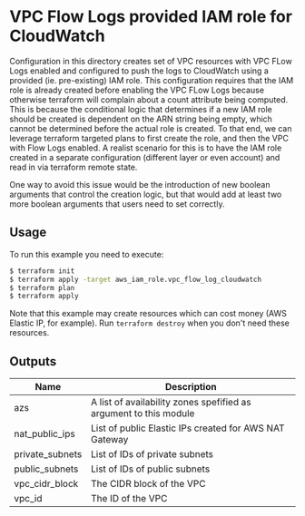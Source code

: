 # VPC Flow Logs provided IAM role for CloudWatch

Configuration in this directory creates set of VPC resources with VPC FLow Logs enabled and configured to push the logs to CloudWatch using a provided (ie. pre-existing) IAM role.
This configuration requires that the IAM role is already created before enabling the VPC FLow Logs because otherwise terraform will complain about a count attribute being computed.
This is because the conditional logic that determines if a new IAM role should be created is dependent on the ARN string being empty, which cannot be determined before the actual role is created.
To that end, we can leverage terraform targeted plans to first create the role, and then the VPC with Flow Logs enabled.
A realist scenario for this is to have the IAM role created in a separate configuration (different layer or even account) and read in via terraform remote state.

One way to avoid this issue would be the introduction of new boolean arguments that control the creation logic, but that would add at least two more boolean arguments that users need to set correctly.

## Usage

To run this example you need to execute:

```bash
$ terraform init
$ terraform apply -target aws_iam_role.vpc_flow_log_cloudwatch
$ terraform plan
$ terraform apply
```

Note that this example may create resources which can cost money (AWS Elastic IP, for example). Run `terraform destroy` when you don't need these resources.

<!-- BEGINNING OF PRE-COMMIT-TERRAFORM DOCS HOOK -->
## Outputs

| Name | Description |
|------|-------------|
| azs | A list of availability zones spefified as argument to this module |
| nat\_public\_ips | List of public Elastic IPs created for AWS NAT Gateway |
| private\_subnets | List of IDs of private subnets |
| public\_subnets | List of IDs of public subnets |
| vpc\_cidr\_block | The CIDR block of the VPC |
| vpc\_id | The ID of the VPC |

<!-- END OF PRE-COMMIT-TERRAFORM DOCS HOOK -->
